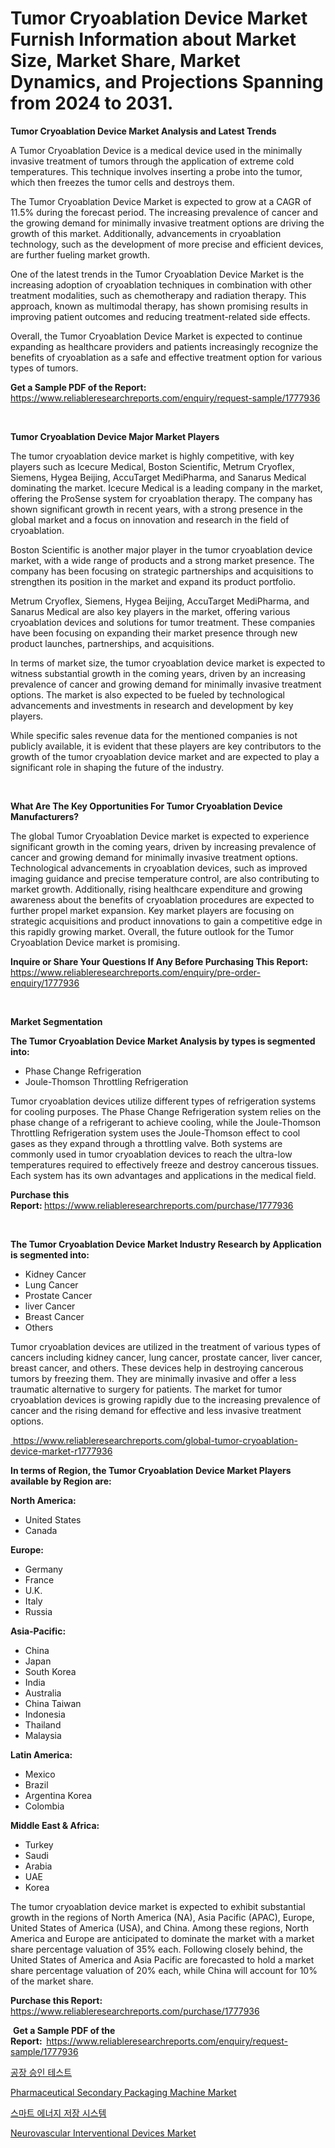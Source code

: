 <p><h1>Tumor Cryoablation Device Market Furnish Information about Market Size, Market Share, Market Dynamics, and Projections Spanning from 2024 to 2031.</h1></p><p><strong>Tumor Cryoablation Device Market Analysis and Latest Trends</strong></p>
<p><p>A Tumor Cryoablation Device is a medical device used in the minimally invasive treatment of tumors through the application of extreme cold temperatures. This technique involves inserting a probe into the tumor, which then freezes the tumor cells and destroys them.</p><p>The Tumor Cryoablation Device Market is expected to grow at a CAGR of 11.5% during the forecast period. The increasing prevalence of cancer and the growing demand for minimally invasive treatment options are driving the growth of this market. Additionally, advancements in cryoablation technology, such as the development of more precise and efficient devices, are further fueling market growth.</p><p>One of the latest trends in the Tumor Cryoablation Device Market is the increasing adoption of cryoablation techniques in combination with other treatment modalities, such as chemotherapy and radiation therapy. This approach, known as multimodal therapy, has shown promising results in improving patient outcomes and reducing treatment-related side effects.</p><p>Overall, the Tumor Cryoablation Device Market is expected to continue expanding as healthcare providers and patients increasingly recognize the benefits of cryoablation as a safe and effective treatment option for various types of tumors.</p></p>
<p><strong>Get a Sample PDF of the Report:&nbsp;</strong> <a href="https://www.reliableresearchreports.com/enquiry/request-sample/1777936">https://www.reliableresearchreports.com/enquiry/request-sample/1777936</a></p>
<p>&nbsp;</p>
<p><strong>Tumor Cryoablation Device Major Market Players</strong></p>
<p><p>The tumor cryoablation device market is highly competitive, with key players such as Icecure Medical, Boston Scientific, Metrum Cryoflex, Siemens, Hygea Beijing, AccuTarget MediPharma, and Sanarus Medical dominating the market. Icecure Medical is a leading company in the market, offering the ProSense system for cryoablation therapy. The company has shown significant growth in recent years, with a strong presence in the global market and a focus on innovation and research in the field of cryoablation.</p><p>Boston Scientific is another major player in the tumor cryoablation device market, with a wide range of products and a strong market presence. The company has been focusing on strategic partnerships and acquisitions to strengthen its position in the market and expand its product portfolio.</p><p>Metrum Cryoflex, Siemens, Hygea Beijing, AccuTarget MediPharma, and Sanarus Medical are also key players in the market, offering various cryoablation devices and solutions for tumor treatment. These companies have been focusing on expanding their market presence through new product launches, partnerships, and acquisitions.</p><p>In terms of market size, the tumor cryoablation device market is expected to witness substantial growth in the coming years, driven by an increasing prevalence of cancer and growing demand for minimally invasive treatment options. The market is also expected to be fueled by technological advancements and investments in research and development by key players.</p><p>While specific sales revenue data for the mentioned companies is not publicly available, it is evident that these players are key contributors to the growth of the tumor cryoablation device market and are expected to play a significant role in shaping the future of the industry.</p></p>
<p>&nbsp;</p>
<p><strong>What Are The Key Opportunities For Tumor Cryoablation Device Manufacturers?</strong></p>
<p><p>The global Tumor Cryoablation Device market is expected to experience significant growth in the coming years, driven by increasing prevalence of cancer and growing demand for minimally invasive treatment options. Technological advancements in cryoablation devices, such as improved imaging guidance and precise temperature control, are also contributing to market growth. Additionally, rising healthcare expenditure and growing awareness about the benefits of cryoablation procedures are expected to further propel market expansion. Key market players are focusing on strategic acquisitions and product innovations to gain a competitive edge in this rapidly growing market. Overall, the future outlook for the Tumor Cryoablation Device market is promising.</p></p>
<p><strong>Inquire or Share Your Questions If Any Before Purchasing This Report:</strong> <a href="https://www.reliableresearchreports.com/enquiry/pre-order-enquiry/1777936">https://www.reliableresearchreports.com/enquiry/pre-order-enquiry/1777936</a></p>
<p>&nbsp;</p>
<p><strong>Market Segmentation</strong></p>
<p><strong>The Tumor Cryoablation Device Market Analysis by types is segmented into:</strong></p>
<p><ul><li>Phase Change Refrigeration</li><li>Joule-Thomson Throttling Refrigeration</li></ul></p>
<p><p>Tumor cryoablation devices utilize different types of refrigeration systems for cooling purposes. The Phase Change Refrigeration system relies on the phase change of a refrigerant to achieve cooling, while the Joule-Thomson Throttling Refrigeration system uses the Joule-Thomson effect to cool gases as they expand through a throttling valve. Both systems are commonly used in tumor cryoablation devices to reach the ultra-low temperatures required to effectively freeze and destroy cancerous tissues. Each system has its own advantages and applications in the medical field.</p></p>
<p><strong>Purchase this Report:&nbsp;</strong><a href="https://www.reliableresearchreports.com/purchase/1777936">https://www.reliableresearchreports.com/purchase/1777936</a></p>
<p>&nbsp;</p>
<p><strong>The Tumor Cryoablation Device Market Industry Research by Application is segmented into:</strong></p>
<p><ul><li>Kidney Cancer</li><li>Lung Cancer</li><li>Prostate Cancer</li><li>liver Cancer</li><li>Breast Cancer</li><li>Others</li></ul></p>
<p><p>Tumor cryoablation devices are utilized in the treatment of various types of cancers including kidney cancer, lung cancer, prostate cancer, liver cancer, breast cancer, and others. These devices help in destroying cancerous tumors by freezing them. They are minimally invasive and offer a less traumatic alternative to surgery for patients. The market for tumor cryoablation devices is growing rapidly due to the increasing prevalence of cancer and the rising demand for effective and less invasive treatment options.</p></p>
<p><a href="https://www.reliableresearchreports.com/global-tumor-cryoablation-device-market-r1777936">&nbsp;https://www.reliableresearchreports.com/global-tumor-cryoablation-device-market-r1777936</a></p>
<p><strong>In terms of Region, the Tumor Cryoablation Device Market Players available by Region are:</strong></p>
<p>
    <p> <strong> North America: </strong>
        <ul>
            <li>United States</li>
            <li>Canada</li>
        </ul>
        </p> 
    <p> <strong> Europe: </strong>
        <ul>
            <li>Germany</li>
            <li>France</li>
            <li>U.K.</li>
            <li>Italy</li>
            <li>Russia</li>
        </ul>
        </p> 
    <p> <strong> Asia-Pacific: </strong>
        <ul>
            <li>China</li>
            <li>Japan</li>
            <li>South Korea</li>
            <li>India</li>
            <li>Australia</li>
            <li>China Taiwan</li>
            <li>Indonesia</li>
            <li>Thailand</li>
            <li>Malaysia</li>
        </ul>
        </p> 
    <p> <strong> Latin America: </strong>
        <ul>
            <li>Mexico</li>
            <li>Brazil</li>
            <li>Argentina Korea</li>
            <li>Colombia</li>
        </ul>
        </p> 
    <p> <strong> Middle East & Africa: </strong>
        <ul>
            <li>Turkey</li>
            <li>Saudi</li>
            <li>Arabia</li>
            <li>UAE</li>
            <li>Korea</li>
        </ul>
    </p>
    </p>
<p><p>The tumor cryoablation device market is expected to exhibit substantial growth in the regions of North America (NA), Asia Pacific (APAC), Europe, United States of America (USA), and China. Among these regions, North America and Europe are anticipated to dominate the market with a market share percentage valuation of 35% each. Following closely behind, the United States of America and Asia Pacific are forecasted to hold a market share percentage valuation of 20% each, while China will account for 10% of the market share.</p></p>
<p><strong>Purchase this Report: </strong><a href="https://www.reliableresearchreports.com/purchase/1777936">https://www.reliableresearchreports.com/purchase/1777936</a></p>
<p>&nbsp;<strong>Get a Sample PDF of the Report:&nbsp;&nbsp;</strong><a href="https://www.reliableresearchreports.com/enquiry/request-sample/1777936">https://www.reliableresearchreports.com/enquiry/request-sample/1777936</a></p>
<p><strong></strong></p>
<p><p><a href="https://github.com/valroy852/Market-Research-Report-List-1/blob/main/701541446836.md">공장 승인 테스트</a></p><p><a href="https://github.com/kathiaseamanalvaradovlprc2h/Market-Research-Report-List-2/blob/main/pharmaceutical-secondary-packaging-machine-market.md">Pharmaceutical Secondary Packaging Machine Market</a></p><p><a href="https://github.com/royErdmtyan906778/Market-Research-Report-List-1/blob/main/289880346835.md">스마트 에너지 저장 시스템</a></p><p><a href="https://github.com/wusalecollins540tpqoz/Market-Research-Report-List-2/blob/main/neurovascular-interventional-devices-market.md">Neurovascular Interventional Devices Market</a></p></p>
